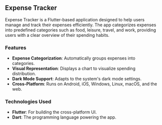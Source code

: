 ## Expense Tracker

Expense Tracker is a Flutter-based application designed to help users manage and track their expenses efficiently. The app categorizes expenses into predefined categories such as food, leisure, travel, and work, providing users with a clear overview of their spending habits.

### Features

- **Expense Categorization**: Automatically groups expenses into categories.
- **Visual Representation**: Displays a chart to visualize spending distribution.
- **Dark Mode Support**: Adapts to the system's dark mode settings.
- **Cross-Platform**: Runs on Android, iOS, Windows, Linux, macOS, and the web.

### Technologies Used

- **Flutter**: For building the cross-platform UI.
- **Dart**: The programming language powering the app.
